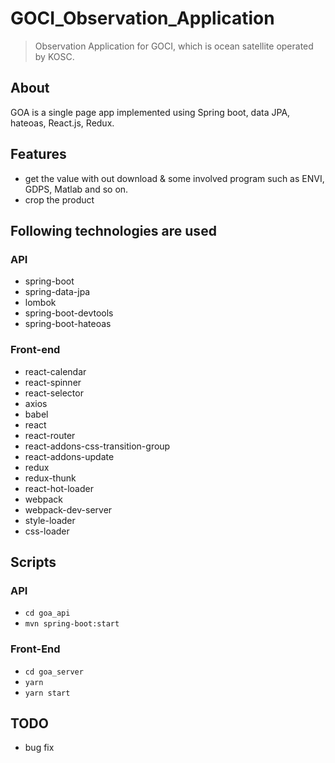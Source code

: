 # GOCI_Observation_Application
> Observation Application for GOCI, which is ocean satellite operated by KOSC.

## About
GOA is a single page app implemented using Spring boot, data JPA, hateoas, React.js, Redux.

## Features
- get the value with out download & some involved program such as ENVI, GDPS, Matlab and so on.
- crop the product

## Following technologies are used

### API
- spring-boot
- spring-data-jpa
- lombok
- spring-boot-devtools
- spring-boot-hateoas

### Front-end
- react-calendar
- react-spinner
- react-selector
- axios
- babel
- react
- react-router
- react-addons-css-transition-group
- react-addons-update
- redux
- redux-thunk
- react-hot-loader
- webpack
- webpack-dev-server
- style-loader
- css-loader


## Scripts

### API
- `cd goa_api`
- `mvn spring-boot:start`

### Front-End
- `cd goa_server`
- `yarn` 
- `yarn start`


## TODO
- bug fix
